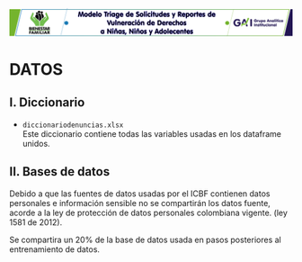 ![Cabezote](Cabezote.png)

# DATOS

##  I. Diccionario

* ``diccionariodenuncias.xlsx`` <br>
Este diccionario contiene todas las variables usadas en los dataframe unidos.



## II. Bases de datos

Debido a que las fuentes de datos usadas por el ICBF contienen datos personales e información sensible no se compartirán los datos fuente, acorde a la ley  de protección de datos personales colombiana vigente. (ley 1581 de 2012).

Se compartira un 20% de la base de datos usada en pasos posteriores al entrenamiento de datos. 

